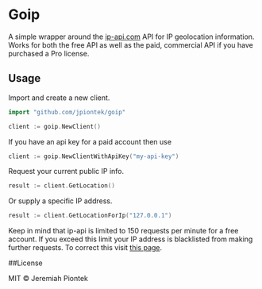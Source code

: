 # Goip

A simple wrapper around the  [ip-api.com](http://ip-api.com) API for IP geolocation information. Works for both the free API as well as the paid,
commercial API if you have purchased a Pro license.

## Usage

Import and create a new client.

```go
import "github.com/jpiontek/goip"

client := goip.NewClient()
```

If you have an api key for a paid account then use

```go
client := goip.NewClientWithApiKey("my-api-key")
```

Request your current public IP info.

```go
result := client.GetLocation()
```

Or supply a specific IP address.

```go
result := client.GetLocationForIp("127.0.0.1")
```

Keep in mind that ip-api is limited to 150 requests per minute for a free account. If you exceed this limit your IP address is blacklisted from making further requests.
To correct this visit [this page](http://ip-api.com/docs/unban).

##License

MIT &copy; Jeremiah Piontek
